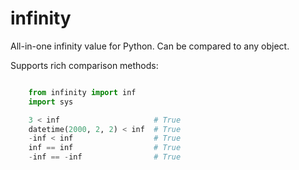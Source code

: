 infinity
========

All-in-one infinity value for Python. Can be compared to any object.


Supports rich comparison methods:


```python

    from infinity import inf
    import sys

    3 < inf                     # True
    datetime(2000, 2, 2) < inf  # True
    -inf < inf                  # True
    inf == inf                  # True
    -inf == -inf                # True
```
